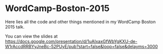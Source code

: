 # WordCamp-Boston-2015

Here lies all the code and other things mentioned in my WordCamp Boston 2015 talk.

You can view the slides at https://docs.google.com/presentation/d/1uAIxaxGfWbYgKXU-de-W1rAccdRRBYyJneBc-52PUyE/pub?start=false&loop=false&delayms=3000
